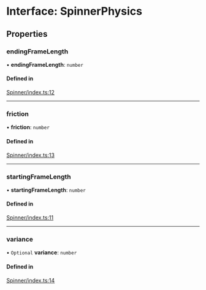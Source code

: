 # Interface: SpinnerPhysics

## Properties

### endingFrameLength

• **endingFrameLength**: `number`

#### Defined in

[Spinner/index.ts:12](https://github.com/daniellacosse/idea-spinner/blob/1846167/packages/spinner/Spinner/index.ts#L12)

___

### friction

• **friction**: `number`

#### Defined in

[Spinner/index.ts:13](https://github.com/daniellacosse/idea-spinner/blob/1846167/packages/spinner/Spinner/index.ts#L13)

___

### startingFrameLength

• **startingFrameLength**: `number`

#### Defined in

[Spinner/index.ts:11](https://github.com/daniellacosse/idea-spinner/blob/1846167/packages/spinner/Spinner/index.ts#L11)

___

### variance

• `Optional` **variance**: `number`

#### Defined in

[Spinner/index.ts:14](https://github.com/daniellacosse/idea-spinner/blob/1846167/packages/spinner/Spinner/index.ts#L14)

